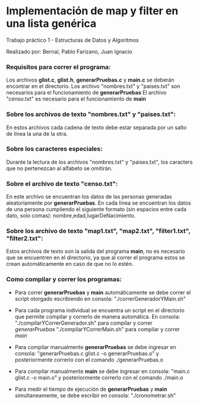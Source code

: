 # Implementación de map y filter en una lista genérica
Trabajo práctico 1 - Estructuras de Datos y Algoritmos

Realizado por:
Bernal, Pablo
Farizano, Juan Ignacio

### Requisitos para correr el programa:

Los archivos **glist.c**, **glist.h**, **generarPruebas.c** y **main.c** se deberán encontrar en
el directorio.
Los archivo "nombres.txt" y "paises.txt" son necesarios para el funcionamiento de **generarPruebas**
El archivo "censo.txt" es necesario para el funcionamiento de **main**

### Sobre los archivos de texto "nombres.txt" y "paises.txt":
En estos archivos cada cadena de texto debe estar separada por un salto de línea la una de la otra.

### Sobre los caracteres especiales:
Durante la lectura de los archivos "nombres.txt" y "paises.txt", los caracters que no pertenezcan al alfabeto se 
omitirán.

### Sobre el archivo de texto "censo.txt":
En este archivo se encuentran los datos de las personas generadas aleatoriamente por **generarPruebas**.
En cada línea se encuentran los datos de una persona cumpliendo el siguiente formato (sin espacios entre cada dato, solo comas):
nombre,edad,lugarDeNacimiento.

### Sobre los archivo de texto "map1.txt", "map2.txt", "filter1.txt", "filter2.txt":
Estos archivos de texto son la salida del programa **main**, no es necesario que se encuentren en el directorio,
ya que al correr el programa estos se crean automáticamente en caso de que no lo estén.

### Como compilar y correr los programas:

- Para correr **generarPruebas** y **main** automáticamente se debe correr el script otorgado escribiendo en consola:
"./correrGeneradorYMain.sh"

- Para cada programa individual se encuentra un script en el directorio que permite compilar y correrlo de manera automática.
En consola:
"./compilarYCorrerGenerador.sh" para compilar y correr *generarPruebas*
"./compilarYCorrerMain.sh" para compilar y correr *main*

- Para compilar manualmente **generarPruebas** se debe ingresar en consola:
"generarPruebas.c glist.c -o generarPruebas.o"
y posteriormente correrlo con el comando ./generarPruebas.o

- Para compilar manualmente **main** se debe ingresar en consola:
"main.c glist.c -o main.o"
y posteriormente correrlo con el comando ./main.o

- Para medir el tiempo de ejecución de **generarPruebas** y **main** simultaneamente, se debe escribir en consola:
"./cronometrar.sh"

